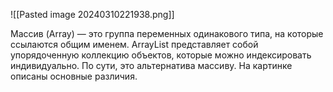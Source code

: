 ![[Pasted image 20240310221938.png]]

Массив (Array) — это группа переменных одинакового типа, на которые ссылаются общим именем. ArrayList представляет собой упорядоченную коллекцию объектов, которые можно индексировать индивидуально. По сути, это альтернатива массиву. На картинке описаны основные различия.